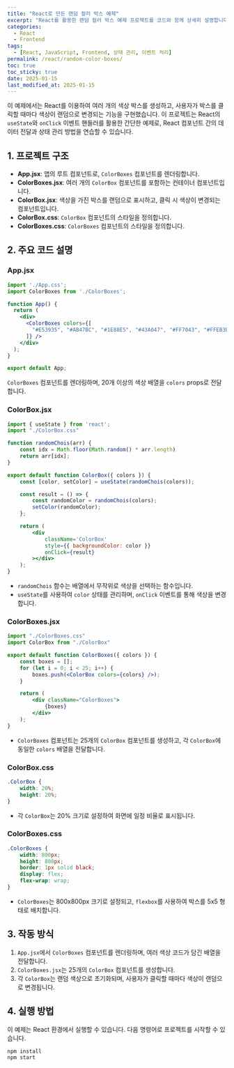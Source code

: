 ```yaml
---
title: "React로 만든 랜덤 컬러 박스 예제"
excerpt: "React를 활용한 랜덤 컬러 박스 예제 프로젝트를 코드와 함께 상세히 설명합니다. 이 프로젝트는 React의 상태 관리와 이벤트 처리를 학습하기에 좋은 연습 과제입니다."
categories:
  - React
  - Frontend
tags:
  - [React, JavaScript, Frontend, 상태 관리, 이벤트 처리]
permalink: /react/random-color-boxes/
toc: true
toc_sticky: true
date: 2025-01-15
last_modified_at: 2025-01-15
---
```


이 예제에서는 React를 이용하여 여러 개의 색상 박스를 생성하고, 사용자가 박스를 클릭할 때마다 색상이 랜덤으로 변경되는 기능을 구현했습니다. 이 프로젝트는 React의 `useState`와 `onClick` 이벤트 핸들러를 활용한 간단한 예제로, React 컴포넌트 간의 데이터 전달과 상태 관리 방법을 연습할 수 있습니다.

## 1. 프로젝트 구조

- **App.jsx**: 앱의 루트 컴포넌트로, `ColorBoxes` 컴포넌트를 렌더링합니다.
- **ColorBoxes.jsx**: 여러 개의 `ColorBox` 컴포넌트를 포함하는 컨테이너 컴포넌트입니다.
- **ColorBox.jsx**: 색상을 가진 박스를 랜덤으로 표시하고, 클릭 시 색상이 변경되는 컴포넌트입니다.
- **ColorBox.css**: `ColorBox` 컴포넌트의 스타일을 정의합니다.
- **ColorBoxes.css**: `ColorBoxes` 컴포넌트의 스타일을 정의합니다.

## 2. 주요 코드 설명

### App.jsx

```jsx
import './App.css';
import ColorBoxes from './ColorBoxes';

function App() {
  return (
    <div>
      <ColorBoxes colors={[
        "#E53935", "#AB47BC", "#1E88E5", "#43A047", "#FF7043", "#FFEB3B", "#8E24AA", "#3949AB", "#FBC02D", "#29B6F6", "#8BC34A", "#CDDC39", "#9C27B0", "#FF4081", "#01579B", "#F44336", "#4CAF50", "#FF9800", "#9E9D24", "#FF5722"
      ]} />
    </div>
  );
}

export default App;
```

`ColorBoxes` 컴포넌트를 렌더링하며, 20개 이상의 색상 배열을 `colors` props로 전달합니다.

### ColorBox.jsx

```jsx
import { useState } from 'react';
import "./ColorBox.css"

function randomChois(arr) {
    const idx = Math.floor(Math.random() * arr.length)
    return arr[idx];
}

export default function ColorBox({ colors }) {
    const [color, setColor] = useState(randomChois(colors));

    const result = () => {
        const randomColor = randomChois(colors);
        setColor(randomColor);
    };

    return (
        <div
            className='ColorBox'
            style={{ backgroundColor: color }}
            onClick={result}
        ></div>
    );
}
```

- `randomChois` 함수는 배열에서 무작위로 색상을 선택하는 함수입니다.
- `useState`를 사용하여 `color` 상태를 관리하며, `onClick` 이벤트를 통해 색상을 변경합니다.

### ColorBoxes.jsx

```jsx
import "./ColorBoxes.css"
import ColorBox from "./ColorBox"

export default function ColorBoxes({ colors }) {
    const boxes = [];
    for (let i = 0; i < 25; i++) {
        boxes.push(<ColorBox colors={colors} />);
    }

    return (
        <div className="ColorBoxes">
            {boxes}
        </div>
    );
}
```

- `ColorBoxes` 컴포넌트는 25개의 `ColorBox` 컴포넌트를 생성하고, 각 `ColorBox`에 동일한 `colors` 배열을 전달합니다.

### ColorBox.css

```css
.ColorBox {
    width: 20%;
    height: 20%;
}
```

- 각 `ColorBox`는 20% 크기로 설정하여 화면에 일정 비율로 표시됩니다.

### ColorBoxes.css

```css
.ColorBoxes {
    width: 800px;
    height: 800px;
    border: 1px solid black;
    display: flex;
    flex-wrap: wrap;
}
```

- `ColorBoxes`는 800x800px 크기로 설정되고, `flexbox`를 사용하여 박스를 5x5 형태로 배치합니다.

## 3. 작동 방식

1. `App.jsx`에서 `ColorBoxes` 컴포넌트를 렌더링하며, 여러 색상 코드가 담긴 배열을 전달합니다.
2. `ColorBoxes.jsx`는 25개의 `ColorBox` 컴포넌트를 생성합니다.
3. 각 `ColorBox`는 랜덤 색상으로 초기화되며, 사용자가 클릭할 때마다 색상이 랜덤으로 변경됩니다.

## 4. 실행 방법

이 예제는 React 환경에서 실행할 수 있습니다. 다음 명령어로 프로젝트를 시작할 수 있습니다.

```bash
npm install
npm start
```


